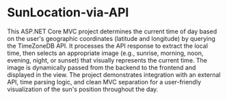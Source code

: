 # SunLocation-via-API
This ASP.NET Core MVC project determines the current time of day based on the user's geographic coordinates (latitude and longitude) by querying the TimeZoneDB API. It processes the API response to extract the local time, then selects an appropriate image (e.g., sunrise, morning, noon, evening, night, or sunset) that visually represents the current time. The image is dynamically passed from the backend to the frontend and displayed in the view. The project demonstrates integration with an external API, time parsing logic, and clean MVC separation for a user-friendly visualization of the sun's position throughout the day.
